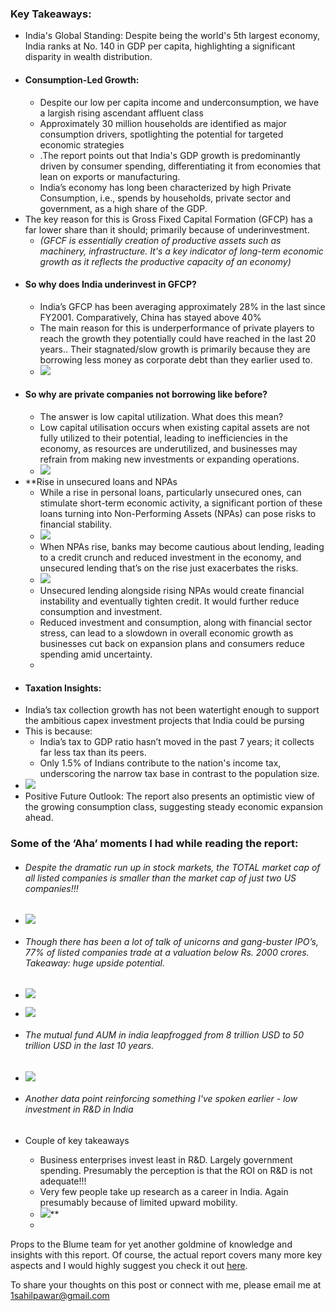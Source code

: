 ### Key Takeaways:
- India's Global Standing: Despite being the world's 5th largest economy, India ranks at No. 140 in GDP per capita, highlighting a significant disparity in wealth distribution.
- #### Consumption-Led Growth:
	- Despite our low per capita income and underconsumption, we have a largish rising ascendant affluent class 
	- Approximately 30 million households are identified as major consumption drivers, spotlighting the potential for targeted economic strategies
	- .The report points out that India's GDP growth is predominantly driven by consumer spending, differentiating it from economies that lean on exports or manufacturing. 
	- India’s economy has long been characterized by high Private Consumption, i.e., spends by households, private sector and government, as a high share of the GDP. 
- The key reason for this is Gross Fixed Capital Formation (GFCP) has a far lower share than it should; primarily because of underinvestment. 
	- _(GFCF is essentially creation of productive assets such as machinery, infrastructure. It's a key indicator of long-term economic growth as it reflects the productive capacity of an economy)_ 
- #### So why does India underinvest in GFCP?
	- India’s GFCP has been averaging approximately 28% in the last since FY2001. Comparatively, China has stayed above 40%
	- The main reason for this is underperformance of private players to reach the growth they potentially could have reached in the last 20 years.. Their stagnated/slow growth is primarily because they are borrowing less money as corporate debt than they earlier used to.
	- ![](https://lh7-us.googleusercontent.com/XCwv1fBVjpmyLU5wvt0bO9Ew8JcFy4fWzYte80cuVlpwrbSScf3fsD43g2I-BFYYsUp-qTcc-8MChNDP3vtcEzOPlWScSBKzuaFf6OVFynJ-4uo6bN7FxbTiUyxFd_Ycy44BHcC3MfXcxJJg51Gm_MI)
- #### So why are private companies not borrowing like before?
	- The answer is low capital utilization. What does this mean?
	- Low capital utilisation occurs when existing capital assets are not fully utilized to their potential, leading to inefficiencies in the economy, as resources are underutilized, and businesses may refrain from making new investments or expanding operations.
	- ![](https://lh7-us.googleusercontent.com/4fxeWOReiL9FF_XOyh9m5mXd2cmZg7LoWeKADX_KBkR_TnpQOBpJK9Tn9fcnesNErtZDaQNL2WLSpDa0UdSlxGqJRYu35P_u2q_LEBx6Vy84zGgHQ65EXqhypPp2WWOvZBIeSZzi7IGm1hyxfRc-PoQ)
-  **Rise in unsecured loans and NPAs
	- While a rise in personal loans, particularly unsecured ones, can stimulate short-term economic activity, a significant portion of these loans turning into Non-Performing Assets (NPAs) can pose risks to financial stability.
	- ![](https://lh7-us.googleusercontent.com/kEJeQb7Zt9ai9RedRDHzXQ9eI52F9C-icx4nyfAqWdbWcAScuH-o4ujMIYtJ6vl7H-nW9qwEPPpxC27acr7s28u3tSCPekIw934HsP3eFhCCBB3L3_LP1GCFvgGFQU9DKb638ZjtBywERgLY6hp0ngg)
	- When NPAs rise, banks may become cautious about lending, leading to a credit crunch and reduced investment in the economy, and unsecured lending that’s on the rise just exacerbates the risks.
	- ![](https://lh7-us.googleusercontent.com/3wZy8WsLMCcENxYSrUB6Bz1FyrvbSELRUX6R_fCH-BQGrwRTJbxpMRUJE4Ev1RTPGZ0V3SIt4yy7gtt8fYvq7YsqAWxVbueN_VnEZTEMAJWCymLG02hw8_31McemhTug0WKDh1DhL6j37HIUVxMXB9c)
	- Unsecured lending alongside rising NPAs would create financial instability and eventually tighten credit. It would further reduce consumption and investment.
	- Reduced investment and consumption, along with financial sector stress, can lead to a slowdown in overall economic growth as businesses cut back on expansion plans and consumers reduce spending amid uncertainty.
	- 
- #### Taxation Insights:
- India’s tax collection growth has not been watertight enough to support the ambitious capex investment projects that India could be pursing
- This is because: 
	- India’s tax to GDP ratio hasn’t moved in the past 7 years; it collects far less tax than its peers.
	- Only 1.5% of Indians contribute to the nation's income tax, underscoring the narrow tax base in contrast to the population size.
- ![](https://lh7-us.googleusercontent.com/x9wS-OMwaV-ZpQmiaNcu_Nx8uF0ejv4U5XIxJaAoYeZwNOgA2gJnTqaGICmsq2NUWFpHVUphHzMQEQN61RpdxY2prFcjaywQSHI_h9N08qWKsr1zRkGB1PbCtV_ERnuPelZBg2QsZotpzIizpO2-oUs)
- Positive Future Outlook: The report also presents an optimistic view of the growing consumption class, suggesting steady economic expansion ahead.

### Some of the ‘Aha’ moments I had while reading the report: 

- ###### Despite the dramatic run up in stock markets, the TOTAL market cap of all listed companies is smaller than the market cap of just two US companies!!!
- ![](https://lh7-us.googleusercontent.com/jSrjOMfuyGXQJkeb8m0qI6buxd7rFCJ89mSALzEiQ399PdF8y10Jpcvi7Qyuryin6Rs7cZqnGzpSMhgSAWKkDaR5YN5FGCpTRNrKjFz-dUXGWe2fo3L6xeZWu-VtPBXtlUU6EAZwzLZnWYTvEkZkT5E)

- ###### Though there has been a lot of talk of unicorns and gang-buster IPO’s, 77% of listed companies trade at a valuation below Rs. 2000 crores. Takeaway: huge upside potential.
- ![](https://lh7-us.googleusercontent.com/jSrjOMfuyGXQJkeb8m0qI6buxd7rFCJ89mSALzEiQ399PdF8y10Jpcvi7Qyuryin6Rs7cZqnGzpSMhgSAWKkDaR5YN5FGCpTRNrKjFz-dUXGWe2fo3L6xeZWu-VtPBXtlUU6EAZwzLZnWYTvEkZkT5E)
- ![](https://lh7-us.googleusercontent.com/YOXU8b3Td6B5St4aApZu5JBUbcITKJhX6HBJuNORaNtf7NUcESkZz6ZyPN5ZWFUXKtzVpM9D9tkzAMTgsQIxBG90EE7N3daz4YAAiF_ugy_17rpZ7oAII6wRdYc1XX3pcHkl9m5-boJIAtTs6JUx3Gc)

- ###### The mutual fund AUM in india leapfrogged from 8 trillion USD to 50 trillion USD in the last 10 years.
- ![](https://lh7-us.googleusercontent.com/ksFJd8QGzDRGVzzyosZkBGjPr0JbiRgalObj09ri96CXarVPoNvRUFWYHL3Y08dp6YMlpfx5d9WaW7gknb7R8JXphuHhjOyL4UQ5yEt9wtbU9KUwW3Xj-0sgIOgxab_2ryuTaxPiOoSCix8lPLZd8fY)
- ###### Another data point reinforcing something I've spoken earlier - low investment in R&D in India 
- Couple of key takeaways 
	- Business enterprises invest least in R&D. Largely government spending. Presumably the perception is that the ROI on R&D is not adequate!!!
	- Very few people take up research as a career in India. Again presumably because of limited upward mobility. 
	- ![](https://lh7-us.googleusercontent.com/lEnjMXegfH6d02gm3dFwdr-ap5ce89dQWC5GI_l7LUntKY_NXgcmkunfQzYsEXma6TczGfu5Q1e_hC9JTvcnMB1dtBFaqW1UFLtld3RoGF_keO_2HR3mtdVvGlZBjkDpa6zLk0QyeqWSMalbAEpd8Tc)**
	- 
Props to the Blume team for yet another goldmine of knowledge and insights with this report. Of course, the actual report covers many more key aspects and I would highly suggest you check it out [here](https://docsend.com/view/zqgfupfzyud499hn). 

To share your thoughts on this post or connect with me,  please email me at 1sahilpawar@gmail.com 
  

